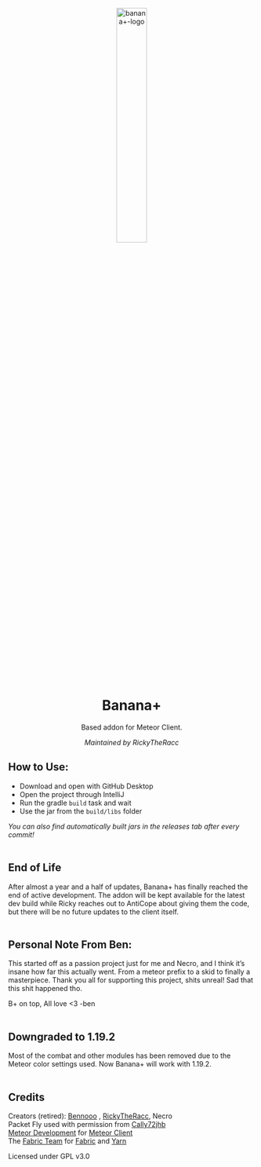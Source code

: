 <p align="center">
<img src="https://raw.githubusercontent.com/Bennooo/banana-for-everyone/main/src/main/resources/assets/logo1.png" alt="banana+-logo" width="35%"/>
</p>

<h1 align="center">Banana+</h1>

<p align="center">Based addon for Meteor Client.</p>
<p align="center"><i>Maintained by RickyTheRacc</i></p>

## How to Use:
- Download and open with GitHub Desktop
- Open the project through IntelliJ
- Run the gradle `build` task and wait
- Use the jar from the `build/libs` folder

*You can also find automatically built jars in the releases tab after every commit!*
<br>
<br>
## End of Life
After almost a year and a half of updates, Banana+ has finally reached the end of active development. The addon will be kept available for the latest dev build while Ricky reaches out to AntiCope about giving them the code, but there will be no future updates to the client itself.
<br>
<br>
## Personal Note From Ben:
This started off as a passion project just for me and Necro, and I think it’s insane how far this actually went. From a meteor prefix to a skid to finally a masterpiece. Thank you all for supporting this project, shits unreal! Sad that this shit happened tho.

B+ on top, All love <3 -ben
<br>
<br>
## Downgraded to 1.19.2
Most of the combat and other modules has been removed due to the Meteor color settings used. Now Banana+ will work with 1.19.2.
<br>
<br>
## Credits
Creators (retired): [Bennooo](https://github.com/Bennooo) , [RickyTheRacc](https://github.com/RickyTheRacc), Necro <br>
Packet Fly used with permission from [Cally72jhb](https://github.com/cally72jhb)<br>
[Meteor Development](https://github.com/MeteorDevelopment) for [Meteor Client](https://github.com/MeteorDevelopment/meteor-client)<br>
The [Fabric Team](https://github.com/FabricMC) for [Fabric](https://github.com/FabricMC/fabric-loader) and [Yarn](https://github.com/FabricMC/yarn)

Licensed under GPL v3.0
